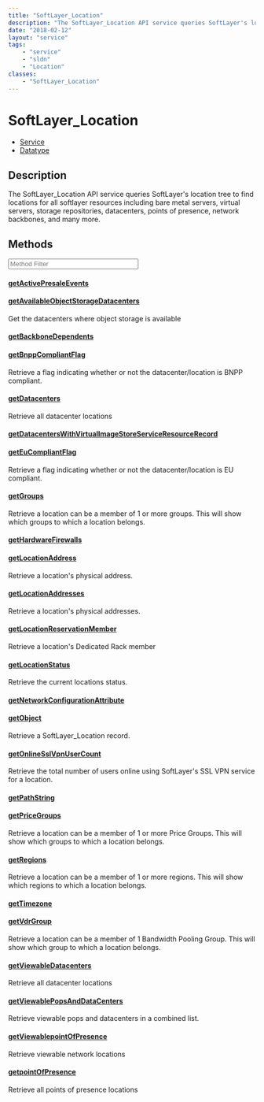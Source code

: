 ```yaml
---
title: "SoftLayer_Location"
description: "The SoftLayer_Location API service queries SoftLayer's location tree to find locations for all softlayer resources inclu... "
date: "2018-02-12"
layout: "service"
tags:
    - "service"
    - "sldn"
    - "Location"
classes:
    - "SoftLayer_Location"
---
```

# SoftLayer_Location
<div id='service-datatype'>
    <ul id='sldn-reference-tabs'>
    <li id='service'> <a href='/reference/services/SoftLayer_Location' >Service</a></li>    <li id='datatype'> <a href='/reference/datatypes/SoftLayer_Location' >Datatype</a></li>
    </ul>
</div>

## Description
The SoftLayer_Location API service queries SoftLayer's location tree to find locations for all softlayer resources including bare metal servers, virtual servers, storage repositories, datacenters, points of presence, network backbones, and many more. 



        
<div id="properties" class="content service-content">

## Methods

<div class="view-filters">
    <div class="clearfix">
        <div class="search-input-box">
            <input placeholder="Method Filter" onkeyup="titleSearch(inputId='edit-combine', divId='method-div', elementClass='method-row')" 
                type="text" id="edit-combine" value="" size="30" maxlength="128" class="form-text">
        </div>
    </div>
</div>

<div id="method-div">

<div class="method-row">

#### [getActivePresaleEvents](/reference/services/SoftLayer_Location/getActivePresaleEvents)

</div>

<div class="method-row">

#### [getAvailableObjectStorageDatacenters](/reference/services/SoftLayer_Location/getAvailableObjectStorageDatacenters)
Get the datacenters where object storage is available
</div>

<div class="method-row">

#### [getBackboneDependents](/reference/services/SoftLayer_Location/getBackboneDependents)

</div>

<div class="method-row">

#### [getBnppCompliantFlag](/reference/services/SoftLayer_Location/getBnppCompliantFlag)
Retrieve a flag indicating whether or not the datacenter/location is BNPP compliant.
</div>

<div class="method-row">

#### [getDatacenters](/reference/services/SoftLayer_Location/getDatacenters)
Retrieve all datacenter locations
</div>

<div class="method-row">

#### [getDatacentersWithVirtualImageStoreServiceResourceRecord](/reference/services/SoftLayer_Location/getDatacentersWithVirtualImageStoreServiceResourceRecord)

</div>

<div class="method-row">

#### [getEuCompliantFlag](/reference/services/SoftLayer_Location/getEuCompliantFlag)
Retrieve a flag indicating whether or not the datacenter/location is EU compliant.
</div>

<div class="method-row">

#### [getGroups](/reference/services/SoftLayer_Location/getGroups)
Retrieve a location can be a member of 1 or more groups. This will show which groups to which a location belongs.
</div>

<div class="method-row">

#### [getHardwareFirewalls](/reference/services/SoftLayer_Location/getHardwareFirewalls)

</div>

<div class="method-row">

#### [getLocationAddress](/reference/services/SoftLayer_Location/getLocationAddress)
Retrieve a location's physical address.
</div>

<div class="method-row">

#### [getLocationAddresses](/reference/services/SoftLayer_Location/getLocationAddresses)
Retrieve a location's physical addresses.
</div>

<div class="method-row">

#### [getLocationReservationMember](/reference/services/SoftLayer_Location/getLocationReservationMember)
Retrieve a location's Dedicated Rack member
</div>

<div class="method-row">

#### [getLocationStatus](/reference/services/SoftLayer_Location/getLocationStatus)
Retrieve the current locations status.
</div>

<div class="method-row">

#### [getNetworkConfigurationAttribute](/reference/services/SoftLayer_Location/getNetworkConfigurationAttribute)

</div>

<div class="method-row">

#### [getObject](/reference/services/SoftLayer_Location/getObject)
Retrieve a SoftLayer_Location record.
</div>

<div class="method-row">

#### [getOnlineSslVpnUserCount](/reference/services/SoftLayer_Location/getOnlineSslVpnUserCount)
Retrieve the total number of users online using SoftLayer's SSL VPN service for a location.
</div>

<div class="method-row">

#### [getPathString](/reference/services/SoftLayer_Location/getPathString)

</div>

<div class="method-row">

#### [getPriceGroups](/reference/services/SoftLayer_Location/getPriceGroups)
Retrieve a location can be a member of 1 or more Price Groups. This will show which groups to which a location belongs.
</div>

<div class="method-row">

#### [getRegions](/reference/services/SoftLayer_Location/getRegions)
Retrieve a location can be a member of 1 or more regions. This will show which regions to which a location belongs.
</div>

<div class="method-row">

#### [getTimezone](/reference/services/SoftLayer_Location/getTimezone)

</div>

<div class="method-row">

#### [getVdrGroup](/reference/services/SoftLayer_Location/getVdrGroup)
Retrieve a location can be a member of 1 Bandwidth Pooling Group. This will show which group to which a location belongs.
</div>

<div class="method-row">

#### [getViewableDatacenters](/reference/services/SoftLayer_Location/getViewableDatacenters)
Retrieve all datacenter locations
</div>

<div class="method-row">

#### [getViewablePopsAndDataCenters](/reference/services/SoftLayer_Location/getViewablePopsAndDataCenters)
Retrieve viewable pops and datacenters in a combined list.
</div>

<div class="method-row">

#### [getViewablepointOfPresence](/reference/services/SoftLayer_Location/getViewablepointOfPresence)
Retrieve viewable network locations
</div>

<div class="method-row">

#### [getpointOfPresence](/reference/services/SoftLayer_Location/getpointOfPresence)
Retrieve all points of presence locations
</div>
</div>

</div>

